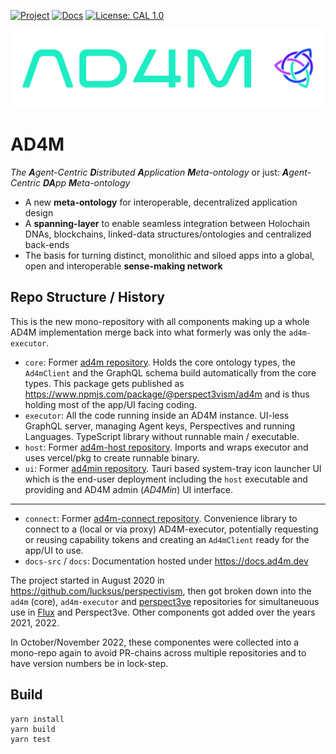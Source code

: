 [![Project](https://img.shields.io/badge/Project-AD4M-brightgreen.svg)](http://ad4m.dev/)
[![Docs](https://img.shields.io/badge/Docs-AD4M-blue.svg)](http://docs.ad4m.dev/)
[![License: CAL 1.0](https://img.shields.io/badge/License-CAL%201.0-blue.svg)](https://github.com/holochain/cryptographic-autonomy-license)

![Logo](docs-src/ad4mlogo_green_angle2_colouremblem.png)

# AD4M

*The **A**gent-Centric **D**istributed **A**pplication **M**eta-ontology* 
or just: 
***A**gent-Centric **DA**pp **M**eta-ontology* 
* A new **meta-ontology** for interoperable, decentralized application design
* A **spanning-layer** to enable seamless integration between Holochain DNAs, blockchains, linked-data structures/ontologies and centralized back-ends
* The basis for turning distinct, monolithic and siloed apps into a global, open and interoperable **sense-making network**

## Repo Structure / History

This is the new mono-repository with all components making up a whole AD4M implementation merge back into what formerly was only the `ad4m-executor`.

* `core`: Former [ad4m repository](https://github.com/perspect3vism/ad4m-core-deprecated). Holds the core ontology types, the `Ad4mClient` and the GraphQL schema build automatically from the core types. This package gets published as https://www.npmjs.com/package/@perspect3vism/ad4m and is thus holding most of the app/UI facing coding.
* `executor`: All the code running inside an AD4M instance. UI-less GraphQL server, managing Agent keys, Perspectives and running Languages. TypeScript library without runnable main / executable.
* `host`: Former [ad4m-host repository](https://github.com/perspect3vism/ad4m-host). Imports and wraps executor and uses vercel/pkg to create runnable binary.
* `ui`: Former [ad4min repository](https://github.com/perspect3vism/ad4min). Tauri based system-tray icon launcher UI which is the end-user deployment including the `host` executable and providing and AD4M admin (*AD4Min*) UI interface.  
---
* `connect`: Former [ad4m-connect repository](https://github.com/perspect3vism/ad4m-connect). Convenience library to connect to a (local or via proxy) AD4M-executor, potentially requesting or reusing capability tokens and creating an `Ad4mClient` ready for the app/UI to use.
* `docs-src` / `docs`: Documentation hosted under https://docs.ad4m.dev
  
The project started in August 2020 in https://github.com/lucksus/perspectivism, then got broken down into the `ad4m` (core), `ad4m-executor` and [perspect3ve](https://github.com/perspect3vism/perspect3ve) repositories for simultaneuous use in [Flux](https://github.com/fluxsocial) and Perspect3ve. Other components got added over the years 2021, 2022.

In October/November 2022, these componentes were collected into a mono-repo again to avoid PR-chains across multiple repositories and to have version numbers be in lock-step.

## Build

```
yarn install
yarn build
yarn test
```